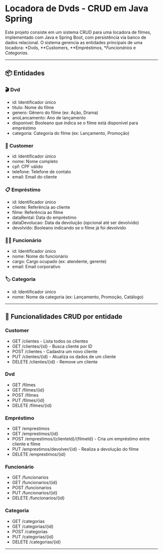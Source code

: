 # Locadora de Dvds - CRUD em Java Spring

Este projeto consiste em um sistema CRUD para uma locadora de filmes, implementado com Java e Spring Boot, com persistência via banco de dados relacional. O sistema gerencia as entidades principais de uma locadora: *Dvds, **Customers, **Empréstimos, **Funcionários* e *Categorias*.

---

## 📦 Entidades

### 🎬 Dvd
- id: Identificador único
- titulo: Nome do filme
- genero: Gênero do filme (ex: Ação, Drama)
- anoLancamento: Ano de lançamento
- disponivel: Booleano que indica se o filme está disponível para empréstimo
- categoria: Categoria do filme (ex: Lançamento, Promoção)

### 👤 Customer
- id: Identificador único
- nome: Nome completo
- cpf: CPF válido
- telefone: Telefone de contato
- email: Email do cliente

### 📋 Empréstimo
- id: Identificador único
- cliente: Referência ao cliente
- filme: Referência ao filme
- dataRental: Data do empréstimo
- dataDevolucao: Data da devolução (opcional até ser devolvido)
- devolvido: Booleano indicando se o filme já foi devolvido

### 👩‍💼 Funcionário
- id: Identificador único
- nome: Nome do funcionário
- cargo: Cargo ocupado (ex: atendente, gerente)
- email: Email corporativo

### 🏷️ Categoria
- id: Identificador único
- nome: Nome da categoria (ex: Lançamento, Promoção, Catálogo)

---

## 🔄 Funcionalidades CRUD por entidade

### Customer
- GET /clientes - Lista todos os clientes
- GET /clientes/{id} - Busca cliente por ID
- POST /clientes - Cadastra um novo cliente
- PUT /clientes/{id} - Atualiza os dados de um cliente
- DELETE /clientes/{id} - Remove um cliente

### Dvd
- GET /filmes
- GET /filmes/{id}
- POST /filmes
- PUT /filmes/{id}
- DELETE /filmes/{id}

### Empréstimo
- GET /emprestimos
- GET /emprestimos/{id}
- POST /emprestimos/{clienteId}/{filmeId} - Cria um empréstimo entre cliente e filme
- PUT /emprestimos/devolver/{id} - Realiza a devolução do filme
- DELETE /emprestimos/{id}

### Funcionário
- GET /funcionarios
- GET /funcionarios/{id}
- POST /funcionarios
- PUT /funcionarios/{id}
- DELETE /funcionarios/{id}

### Categoria
- GET /categorias
- GET /categorias/{id}
- POST /categorias
- PUT /categorias/{id}
- DELETE /categorias/{id}

---
